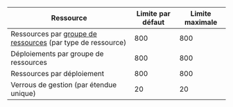 Ressource|Limite par défaut|Limite maximale
---|---|---
Ressources par [groupe de ressources](resource-group-overview.md) (par type de ressource)|800|800
Déploiements par groupe de ressources|800|800
Ressources par déploiement|800|800
Verrous de gestion (par étendue unique)|20|20

<!---HONumber=Oct15_HO3-->